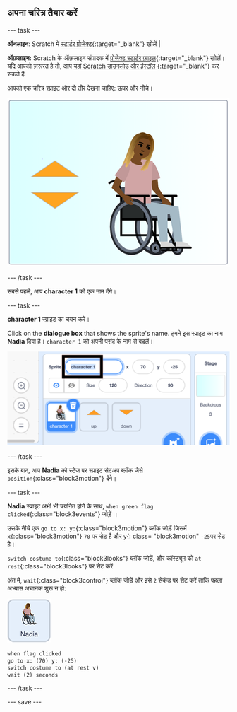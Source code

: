 ## अपना चरित्र तैयार करें

--- task ---

**ऑनलाइन**: Scratch में [स्टार्टर प्रोजेक्ट](http://rpf.io/relax-stretch-on){:target="_blank"} खोलें |

**ऑफ़लाइन:** Scratch के ऑफ़लाइन संपादक में [प्रोजेक्ट स्टार्टर फ़ाइल](http://rpf.io/p/hi-IN/relax-stretch-go){:target="_blank"} खोलें। यदि आपको ज़रूरत है तो, आप [यहां Scratch डाउनलोड और इंस्टॉल ](https://scratch.mit.edu/download){:target="_blank"} कर सकते हैं

आपको एक चरित्र स्प्राइट और दो तीर देखना चाहिए: ऊपर और नीचे।

![स्टार्टर प्रोजेक्ट](images/starter_project.png)

--- /task ---

सबसे पहले, आप **character 1** को एक नाम देंगे।

--- task ---

**character 1** स्प्राइट का चयन करें।

Click on the **dialogue box** that shows the sprite's name. हमने इस स्प्राइट का नाम **Nadia** दिया है। `character 1` को अपनी पसंद के नाम से बदलें।

![character 1 स्प्राइट नाम चुनें](images/select_character1_name2.png)

--- /task ---

इसके बाद, आप **Nadia** को स्टेज पर स्प्राइट सेटअप ब्लॉक जैसे `position`{:class="block3motion"} देंगे।

--- task ---

**Nadia** स्प्राइट अभी भी चयनित होने के साथ, `when green flag clicked`{:class="block3events"} जोड़ें ।

उसके नीचे एक `go to x: y:`{:class="block3motion"} ब्लॉक जोड़ें जिसमें `x`{:class="block3motion"} `70` पर सेट है और `y`{: class= "block3motion" `-25`पर सेट है।

`switch costume to`{:class="block3looks"} ब्लॉक जोड़ें, और कॉस्ट्यूम को `at rest`{:class="block3looks"} पर सेट करें

अंत में, `wait`{:class="block3control"} ब्लॉक जोड़ें और इसे `2` सेकंड पर सेट करें ताकि पहला अभ्यास अचानक शुरू न हो:

![Nadia स्प्राइट आइकन](images/nadia_sprite.png)

```blocks3
when flag clicked
go to x: (70) y: (-25)
switch costume to (at rest v)
wait (2) seconds
```

--- /task ---

--- save ---
